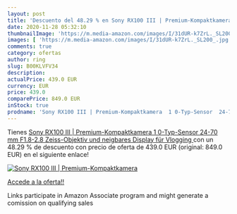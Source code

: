 ```yaml
---
layout: post
title: 'Descuento del 48.29 % en Sony RX100 III | Premium-Kompaktkamera  '
date: 2020-11-28 05:32:10
thumbnailImage: 'https://m.media-amazon.com/images/I/31dUR-k7ZrL._SL200_.jpg'
images: [ 'https://m.media-amazon.com/images/I/31dUR-k7ZrL._SL200_.jpg' ]
comments: true
category: ofertas
author: ring
slug: B00KLVFV34
description:
actualPrice: 439.0 EUR
currency: EUR
price: 439.0
comparePrice: 849.0 EUR
inStock: true
prodname: 'Sony RX100 III | Premium-Kompaktkamera  1 0-Typ-Sensor  24-70 mm F1.8-2.8 Zeiss-Objektiv und neigbares Display für Vlogging '
---
```


Tienes [Sony RX100 III | Premium-Kompaktkamera  1 0-Typ-Sensor  24-70 mm F1.8-2.8 Zeiss-Objektiv und neigbares Display für Vlogging ](https://www.amazon.de/dp/B00KLVFV34/?tag=tolees0ca-21) con un 48.29 % de descuento con precio de oferta de 439.0 EUR (original: 849.0 EUR) en el siguiente enlace!

[![Sony RX100 III | Premium-Kompaktkamera  ](https://m.media-amazon.com/images/I/31dUR-k7ZrL._SL200_.jpg)](https://www.amazon.de/dp/B00KLVFV34/?tag=tolees0ca-21)

[Accede a la oferta!!](https://www.amazon.de/dp/B00KLVFV34/?tag=tolees0ca-21)

Links participate in Amazon Associate program and might generate a comission on qualifying sales


